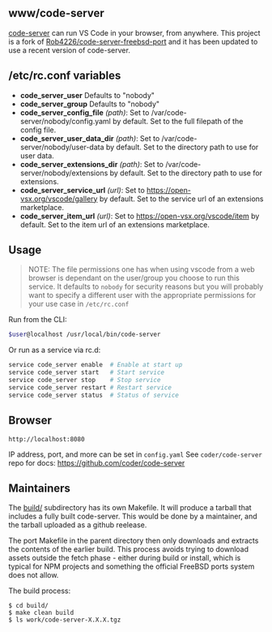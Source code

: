 ## www/code-server

[code-server](https://github.com/coder/code-server) can run VS Code
in your browser, from anywhere. This project is a fork of
[Rob4226/code-server-freebsd-port](https://github.com/Rob4226/code-server-freebsd-port)
and it has been updated to use a recent version of code-server.

## /etc/rc.conf variables

- **code_server_user**  Defaults to "nobody"
- **code_server_group** Defaults to "nobody"
- **code_server_config_file** *(path)*: Set to /var/code-server/nobody/config.yaml by default. Set to the full filepath of the config file.
- **code_server_user_data_dir** *(path)*: Set to /var/code-server/nobody/user-data by default. Set to the directory path to use for user data.
- **code_server_extensions_dir** *(path)*: Set to /var/code-server/nobody/extensions by default. Set to the directory path to use for extensions.
- **code_server_service_url** *(url)*: Set to https://open-vsx.org/vscode/gallery by default. Set to the service url of an extensions marketplace.
- **code_server_item_url** *(url)*: Set to https://open-vsx.org/vscode/item by default. Set to the item url of an extensions marketplace.


## Usage

> NOTE:
> The file permissions one has when using vscode from a web browser is dependant
> on the user/group you choose to run this service. It defaults to `nobody` for
> security reasons but you will probably want to specify a different user with
> the appropriate permissions for your use case in `/etc/rc.conf`

Run from the CLI:

```sh
$user@localhost /usr/local/bin/code-server
```

Or run as a service via rc.d:

```sh
service code_server enable  # Enable at start up
service code_server start   # Start service
service code_server stop    # Stop service
service code_server restart # Restart service
service code_server status  # Status of service
```

## Browser

`http://localhost:8080`

IP address, port, and more can be set in `config.yaml`
See `coder/code-server` repo for docs: https://github.com/coder/code-server

## Maintainers

The [build/](build/) subdirectory has its own Makefile. It will produce
a tarball that includes a fully built code-server. This would be done
by a maintainer, and the tarball uploaded as a github reelease.

The port Makefile in the parent directory then only downloads and
extracts the contents of the earlier build. This process avoids trying
to download assets outside the fetch phase - either during build or
install, which is typical for NPM projects and something the official
FreeBSD ports system does not allow.

The build process:

    $ cd build/
    $ make clean build
    $ ls work/code-server-X.X.X.tgz